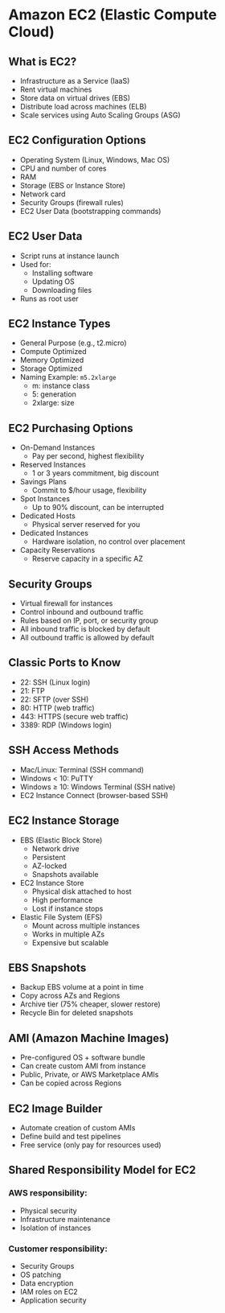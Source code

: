 # Amazon EC2 (Elastic Compute Cloud)

## What is EC2?
- Infrastructure as a Service (IaaS)
- Rent virtual machines
- Store data on virtual drives (EBS)
- Distribute load across machines (ELB)
- Scale services using Auto Scaling Groups (ASG)

## EC2 Configuration Options
- Operating System (Linux, Windows, Mac OS)
- CPU and number of cores
- RAM
- Storage (EBS or Instance Store)
- Network card
- Security Groups (firewall rules)
- EC2 User Data (bootstrapping commands)

## EC2 User Data
- Script runs at instance launch
- Used for:
  - Installing software
  - Updating OS
  - Downloading files
- Runs as root user

## EC2 Instance Types
- General Purpose (e.g., t2.micro)
- Compute Optimized
- Memory Optimized
- Storage Optimized
- Naming Example: `m5.2xlarge`
  - m: instance class
  - 5: generation
  - 2xlarge: size

## EC2 Purchasing Options
- On-Demand Instances
  - Pay per second, highest flexibility
- Reserved Instances
  - 1 or 3 years commitment, big discount
- Savings Plans
  - Commit to $/hour usage, flexibility
- Spot Instances
  - Up to 90% discount, can be interrupted
- Dedicated Hosts
  - Physical server reserved for you
- Dedicated Instances
  - Hardware isolation, no control over placement
- Capacity Reservations
  - Reserve capacity in a specific AZ

## Security Groups
- Virtual firewall for instances
- Control inbound and outbound traffic
- Rules based on IP, port, or security group
- All inbound traffic is blocked by default
- All outbound traffic is allowed by default

## Classic Ports to Know
- 22: SSH (Linux login)
- 21: FTP
- 22: SFTP (over SSH)
- 80: HTTP (web traffic)
- 443: HTTPS (secure web traffic)
- 3389: RDP (Windows login)

## SSH Access Methods
- Mac/Linux: Terminal (SSH command)
- Windows < 10: PuTTY
- Windows ≥ 10: Windows Terminal (SSH native)
- EC2 Instance Connect (browser-based SSH)

## EC2 Instance Storage
- EBS (Elastic Block Store)
  - Network drive
  - Persistent
  - AZ-locked
  - Snapshots available
- EC2 Instance Store
  - Physical disk attached to host
  - High performance
  - Lost if instance stops
- Elastic File System (EFS)
  - Mount across multiple instances
  - Works in multiple AZs
  - Expensive but scalable

## EBS Snapshots
- Backup EBS volume at a point in time
- Copy across AZs and Regions
- Archive tier (75% cheaper, slower restore)
- Recycle Bin for deleted snapshots

## AMI (Amazon Machine Images)
- Pre-configured OS + software bundle
- Can create custom AMI from instance
- Public, Private, or AWS Marketplace AMIs
- Can be copied across Regions

## EC2 Image Builder
- Automate creation of custom AMIs
- Define build and test pipelines
- Free service (only pay for resources used)

## Shared Responsibility Model for EC2
### AWS responsibility:
- Physical security
- Infrastructure maintenance
- Isolation of instances

### Customer responsibility:
- Security Groups
- OS patching
- Data encryption
- IAM roles on EC2
- Application security
